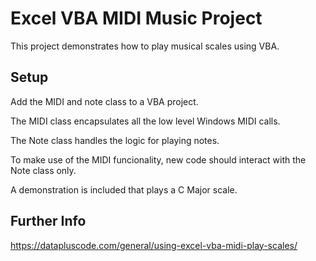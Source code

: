 
# Excel VBA MIDI Music Project

This project demonstrates how to play musical scales using VBA.

## Setup

Add the MIDI and note class to a VBA project.

The MIDI class encapsulates all the low level Windows MIDI calls.

The Note class handles the logic for playing notes.

To make use of the MIDI funcionality, new code should interact with the Note class only.

A demonstration is included that plays a C Major scale.

## Further Info

https://datapluscode.com/general/using-excel-vba-midi-play-scales/
